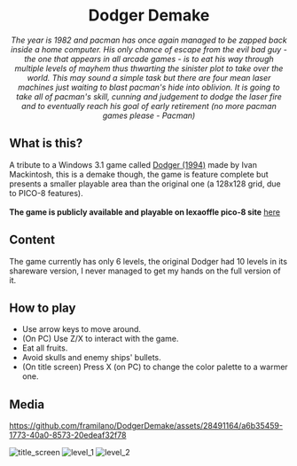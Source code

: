 <div align="center"><h1>Dodger Demake</h1></div>

<p align="center">
  <em>
The year is 1982 and pacman has once again managed to be zapped 
back inside a home computer. His only chance of escape from the
evil bad guy - the one that appears in all arcade games - is to 
eat his way through multiple levels of mayhem thus thwarting the 
sinister plot to take over the world. This may sound a simple task but there are four mean laser machines 
just waiting to blast pacman's hide into oblivion. It is going to take all of pacman's skill, cunning and judgement to 
dodge the laser fire and to eventually reach his goal of early 
retirement (no more pacman games please - Pacman)
</em>
</p>

## What is this?
A tribute to a Windows 3.1 game called [Dodger (1994)](https://archive.org/details/Dodger_1020#) made by Ivan Mackintosh, this is a demake though, the game is feature complete but presents a smaller playable area than the original one (a 128x128 grid, due to PICO-8 features).\
\
**The game is publicly available and playable on lexaoffle pico-8 site** [here](https://www.lexaloffle.com/bbs/?tid=141398)

## Content
The game currently has only 6 levels, the original Dodger had 10 levels in its shareware version, I never managed to get my hands on the full version of it.

## How to play
- Use arrow keys to move around.
- (On PC) Use Z/X to interact with the game.
- Eat all fruits.
- Avoid skulls and enemy ships' bullets.
- (On title screen) Press X (on PC) to change the color palette to a warmer one.
  
## Media
https://github.com/framilano/DodgerDemake/assets/28491164/a6b35459-1773-40a0-8573-20edeaf32f78

![title_screen](https://github.com/framilano/DodgerDemake/assets/28491164/7cedd449-e164-40e7-9aa5-ead4344a3d2a)
![level_1](https://github.com/framilano/DodgerDemake/assets/28491164/a02cff9c-08e3-429d-931b-81dbb105b5e0)
![level_2](https://github.com/framilano/DodgerDemake/assets/28491164/e288c998-9162-4ad8-a4e0-efaeca9f2f79)




